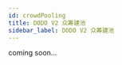 ```yaml
---
id: crowdPooling
title: DODO V2 众筹建池
sidebar_label: DODO V2 众筹建池
---
```


coming soon...

<!--  

本篇主要讲述：
什么是众筹建池。
众筹建池的超募处理，预存结算费用，流动性保护期，手续费设计

下一篇主要讲述：
合约相关内容

主要参考：
https://www.notion.so/dodotopia/be854cad8ad042559b6cc7a5d18f6785

-->
